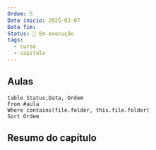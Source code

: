 ```yaml
---
Ordem: 5
Data inicio: 2025-03-07
Data fim: 
Status: 💪 Em execução
tags:
  - curso
  - capitulo
---
```


## Aulas

```dataview
table Status,Data, Ordem
From #aula
Where contains(file.folder, this.file.folder)
Sort Ordem
```


## Resumo do capítulo